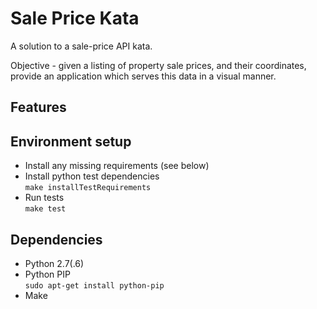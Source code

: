 # Sale Price Kata

A solution to a sale-price API kata.

Objective - given a listing of property sale prices, and their coordinates,
provide an application which serves this data in a visual manner.

## Features

## Environment setup
- Install any missing requirements (see below)
- Install python test dependencies    
`make installTestRequirements`
- Run tests    
`make test`
    

## Dependencies
- Python 2.7(.6)
- Python PIP   
`sudo apt-get install python-pip`
- Make